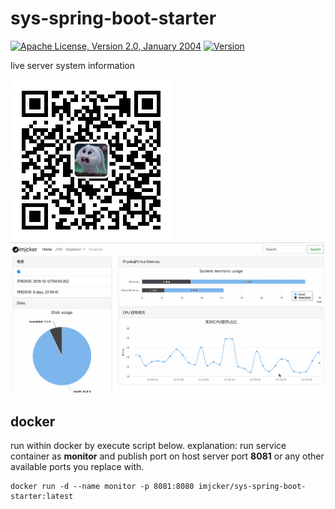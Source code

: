 # sys-spring-boot-starter
[![Apache License, Version 2.0, January 2004](https://img.shields.io/github/license/apache/maven.svg?label=License)][license]
[![Version](https://img.shields.io/maven-central/v/org.apache.maven/apache-maven.svg?label=Version)](https://imjcker.github.io)

live server system information

![index](docs/qrcode.jpg)
![index](docs/sys.gif)

## docker
run within docker by execute script below.
explanation: run service container as **monitor** and publish port on host server port **8081** or any other available ports you replace with. 
```shell script
docker run -d --name monitor -p 8081:8080 imjcker/sys-spring-boot-starter:latest
```



[license]: https://www.apache.org/licenses/LICENSE-2.0